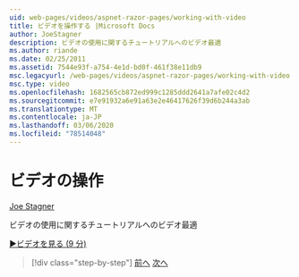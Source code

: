 ```yaml
---
uid: web-pages/videos/aspnet-razor-pages/working-with-video
title: ビデオを操作する |Microsoft Docs
author: JoeStagner
description: ビデオの使用に関するチュートリアルへのビデオ最適
ms.author: riande
ms.date: 02/25/2011
ms.assetid: 7544e93f-a754-4e1d-bd0f-461f38e11db9
msc.legacyurl: /web-pages/videos/aspnet-razor-pages/working-with-video
msc.type: video
ms.openlocfilehash: 1682565cb872ed999c1285ddd2641a7afe02c4d2
ms.sourcegitcommit: e7e91932a6e91a63e2e46417626f39d6b244a3ab
ms.translationtype: MT
ms.contentlocale: ja-JP
ms.lasthandoff: 03/06/2020
ms.locfileid: "78514048"
---
```

# <a name="working-with-video"></a>ビデオの操作

[Joe Stagner](https://github.com/JoeStagner)

ビデオの使用に関するチュートリアルへのビデオ最適

[&#9654;ビデオを見る (9 分)](https://channel9.msdn.com/Blogs/ASP-NET-Site-Videos/working-with-video)

> [!div class="step-by-step"]
> [前へ](working-with-images.md)
> [次へ](adding-email-to-your-web-site.md)
